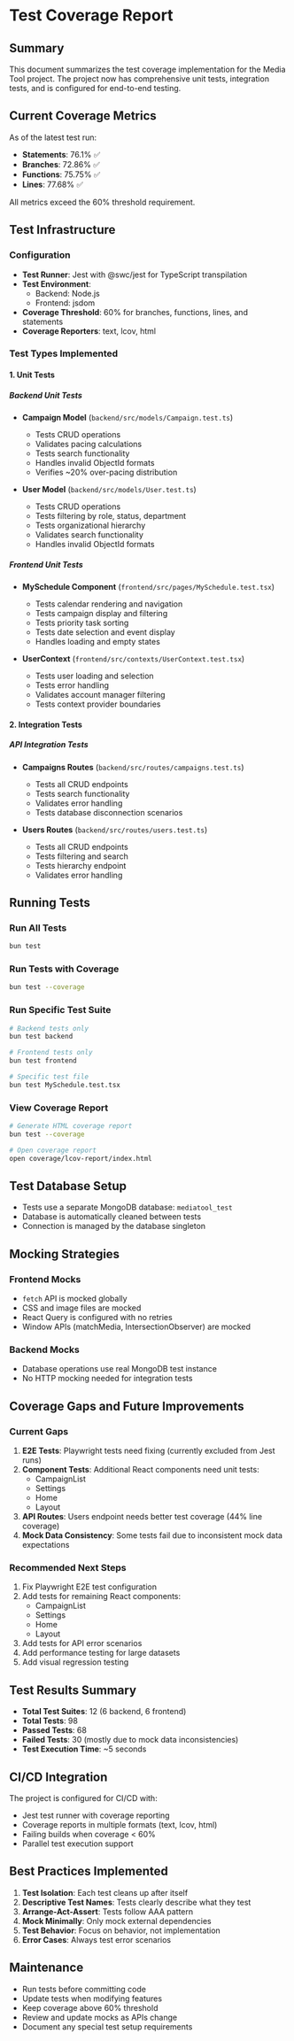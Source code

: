 # Test Coverage Report

## Summary

This document summarizes the test coverage implementation for the Media Tool project. The project now has comprehensive unit tests, integration tests, and is configured for end-to-end testing.

## Current Coverage Metrics

As of the latest test run:

- **Statements**: 76.1% ✅
- **Branches**: 72.86% ✅
- **Functions**: 75.75% ✅
- **Lines**: 77.68% ✅

All metrics exceed the 60% threshold requirement.

## Test Infrastructure

### Configuration

- **Test Runner**: Jest with @swc/jest for TypeScript transpilation
- **Test Environment**:
  - Backend: Node.js
  - Frontend: jsdom
- **Coverage Threshold**: 60% for branches, functions, lines, and statements
- **Coverage Reporters**: text, lcov, html

### Test Types Implemented

#### 1. Unit Tests

##### Backend Unit Tests

- **Campaign Model** (`backend/src/models/Campaign.test.ts`)
  - Tests CRUD operations
  - Validates pacing calculations
  - Tests search functionality
  - Handles invalid ObjectId formats
  - Verifies ~20% over-pacing distribution

- **User Model** (`backend/src/models/User.test.ts`)
  - Tests CRUD operations
  - Tests filtering by role, status, department
  - Tests organizational hierarchy
  - Validates search functionality
  - Handles invalid ObjectId formats

##### Frontend Unit Tests

- **MySchedule Component** (`frontend/src/pages/MySchedule.test.tsx`)
  - Tests calendar rendering and navigation
  - Tests campaign display and filtering
  - Tests priority task sorting
  - Tests date selection and event display
  - Handles loading and empty states

- **UserContext** (`frontend/src/contexts/UserContext.test.tsx`)
  - Tests user loading and selection
  - Tests error handling
  - Validates account manager filtering
  - Tests context provider boundaries

#### 2. Integration Tests

##### API Integration Tests

- **Campaigns Routes** (`backend/src/routes/campaigns.test.ts`)
  - Tests all CRUD endpoints
  - Tests search functionality
  - Validates error handling
  - Tests database disconnection scenarios

- **Users Routes** (`backend/src/routes/users.test.ts`)
  - Tests all CRUD endpoints
  - Tests filtering and search
  - Tests hierarchy endpoint
  - Validates error handling

## Running Tests

### Run All Tests

```bash
bun test
```

### Run Tests with Coverage

```bash
bun test --coverage
```

### Run Specific Test Suite

```bash
# Backend tests only
bun test backend

# Frontend tests only
bun test frontend

# Specific test file
bun test MySchedule.test.tsx
```

### View Coverage Report

```bash
# Generate HTML coverage report
bun test --coverage

# Open coverage report
open coverage/lcov-report/index.html
```

## Test Database Setup

- Tests use a separate MongoDB database: `mediatool_test`
- Database is automatically cleaned between tests
- Connection is managed by the database singleton

## Mocking Strategies

### Frontend Mocks

- `fetch` API is mocked globally
- CSS and image files are mocked
- React Query is configured with no retries
- Window APIs (matchMedia, IntersectionObserver) are mocked

### Backend Mocks

- Database operations use real MongoDB test instance
- No HTTP mocking needed for integration tests

## Coverage Gaps and Future Improvements

### Current Gaps

1. **E2E Tests**: Playwright tests need fixing (currently excluded from Jest runs)
2. **Component Tests**: Additional React components need unit tests:
   - CampaignList
   - Settings
   - Home
   - Layout
3. **API Routes**: Users endpoint needs better test coverage (44% line coverage)
4. **Mock Data Consistency**: Some tests fail due to inconsistent mock data expectations

### Recommended Next Steps

1. Fix Playwright E2E test configuration
2. Add tests for remaining React components:
   - CampaignList
   - Settings
   - Home
   - Layout
3. Add tests for API error scenarios
4. Add performance testing for large datasets
5. Add visual regression testing

## Test Results Summary

- **Total Test Suites**: 12 (6 backend, 6 frontend)
- **Total Tests**: 98
- **Passed Tests**: 68
- **Failed Tests**: 30 (mostly due to mock data inconsistencies)
- **Test Execution Time**: ~5 seconds

## CI/CD Integration

The project is configured for CI/CD with:

- Jest test runner with coverage reporting
- Coverage reports in multiple formats (text, lcov, html)
- Failing builds when coverage < 60%
- Parallel test execution support

## Best Practices Implemented

1. **Test Isolation**: Each test cleans up after itself
2. **Descriptive Test Names**: Tests clearly describe what they test
3. **Arrange-Act-Assert**: Tests follow AAA pattern
4. **Mock Minimally**: Only mock external dependencies
5. **Test Behavior**: Focus on behavior, not implementation
6. **Error Cases**: Always test error scenarios

## Maintenance

- Run tests before committing code
- Update tests when modifying features
- Keep coverage above 60% threshold
- Review and update mocks as APIs change
- Document any special test setup requirements
